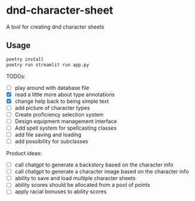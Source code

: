 # dnd-character-sheet

A tool for creating dnd character sheets

## Usage

```bash
poetry install
poetry run streamlit run app.py
```

TODOs:
- [ ] play around with database file
- [x] read a little more about type annotations
- [x] change help back to being simple text
- [ ] add picture of character types
- [ ] Create proficiency selection system
- [ ] Design equipment management interface
- [ ] Add spell system for spellcasting classes
- [ ] add file saving and loading
- [ ] add possibility for subclasses

Product ideas:
- [ ] call chatgpt to generate a backstory based on the character info
- [ ] call chatgpt to generate a character image based on the character info
- [ ] ability to save and load multiple character sheets
- [ ] ability scores should be allocated from a pool of points
- [ ] apply racial bonuses to ability scores
